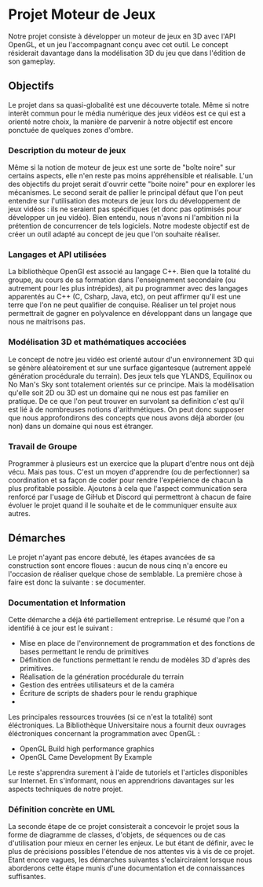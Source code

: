 # Projet Moteur de Jeux

Notre projet consiste à développer un moteur de jeux en 3D avec l'API OpenGL, et un jeu l'accompagnant conçu avec cet outil.
Le concept résiderait davantage dans la modélisation 3D du jeu que dans l'édition de son gameplay.
 
  ## Objectifs

  Le projet dans sa quasi-globalité est une découverte totale. Même si notre interêt commun pour le média numérique des jeux vidéos est ce qui est a orienté notre choix,
  la manière de parvenir à notre objectif est encore ponctuée de quelques zones d'ombre.
  ### Description du moteur de jeux
  
  Même si la notion de moteur de jeux est une sorte de "boîte noire" sur certains aspects, elle n'en reste pas moins appréhensible et réalisable.
     L'un des objectifs du projet serait d'ouvrir cette "boite noire" pour en explorer les mécanismes.
     Le second serait de pallier le principal défaut que l'on peut entendre sur l'utilisation des moteurs de jeux lors du développement de jeux vidéos :
     ils ne seraient pas spécifiques (et donc pas optimisés pour développer un jeu vidéo).
     Bien entendu, nous n'avons ni l'ambition ni la prétention de concurrencer de tels logiciels.
     Notre modeste objectif est de créer un outil adapté au concept de jeu que l'on souhaite réaliser.
### Langages et API utilisées
La bibliothèque OpenGl est associé au langage C++.
     Bien que la totalité du groupe, au cours de sa formation dans l'enseignement secondaire (ou autrement pour les plus intrépides), ait pu programmer avec des langages apparentés
     au C++ (C, Csharp, Java, etc), on peut affirmer qu'il est une terre que l'on ne peut qualifier de conquise.
     Réaliser un tel projet nous permettrait de gagner en polyvalence en développant dans un langage que nous ne maitrisons pas.
### Modélisation 3D et mathématiques accociées
Le concept de notre jeu vidéo est orienté autour d'un environnement 3D qui se génère aléatoirement et sur une surface gigantesque (autrement appelé génération procédurale du terrain).
     Des jeux tels que YLANDS, Equilinox ou No Man's Sky sont totalement orientés sur ce principe.
     Mais la modélisation qu'elle soit 2D ou 3D est un domaine qui ne nous est pas familier en pratique.
     De ce que l'on peut trouver en survolant sa definition c'est qu'il est lié à de nombreuses notions d'arithmétiques.
     On peut donc supposer que nous approfondirons des concepts que nous avons déjà aborder (ou non) dans un domaine qui nous est étranger.

### Travail de Groupe 
Programmer à plusieurs est un exercice que la plupart d'entre nous ont déjà vécu. Mais pas tous. C'est un moyen d'apprendre (ou de perfectionner) sa coordination et sa façon de coder pour rendre l'expérience de chacun la plus profitable possible. Ajoutons à cela que l'aspect communication sera renforcé par l'usage de GiHub et Discord qui permettront à chacun de faire évoluer le projet quand il le souhaite et de le communiquer ensuite aux autres. 
## Démarches 
Le projet n'ayant pas encore debuté, les étapes avancées de sa construction sont encore floues : aucun de nous cinq n'a encore eu l'occasion de réaliser quelque chose de semblable. La première chose à faire est donc la suivante : se documenter. 
### Documentation et Information 
Cette démarche a déjà été partiellement entreprise. Le résumé que l'on a identifié à ce jour est le suivant : 

- Mise en place de l'environnement de programmation et des fonctions de bases permettant le rendu de primitives
- Définition de functions permettant le rendu de modèles 3D d'après des primitives.
- Réalisation de la génération procédurale du terrain
- Gestion des entrées utilisateurs et de la caméra 
- Écriture de scripts de shaders pour le rendu graphique
- 

Les principales ressources trouvées (si ce n'est la totalité) sont éléctroniques. La Bibliothèque Universitaire nous a fournit deux ouvrages éléctroniques concernant la programmation avec OpenGL :

- OpenGL Build high performance graphics
- OpenGL Came Development By Example

Le reste s'apprendra surement à l'aide de tutoriels et l'articles disponibles sur Internet. En s'informant, nous en apprendrions davantages sur les aspects techniques de notre projet.

### Définition concrète en UML
La seconde étape de ce projet consisterait a concevoir le projet sous la forme de diagramme de classes, d'objets, de séquences ou de cas d'utilisation pour mieux en cerner les enjeux. Le but étant de définir, avec le plus de précisions possibles l'étendue de nos attentes vis à vis de ce projet. Etant encore vagues, les démarches suivantes s'eclairciraient lorsque nous aborderons cette étape munis d'une documentation et de connaissances suffisantes. 
